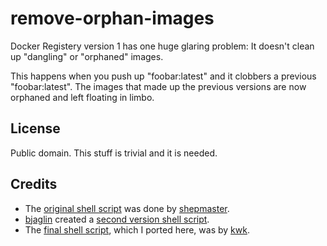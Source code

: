 # remove-orphan-images

Docker Registery version 1 has one huge glaring problem:  It doesn't clean up
"dangling" or "orphaned" images.

This happens when you push up "foobar:latest" and it clobbers a previous
"foobar:latest".  The images that made up the previous versions are now
orphaned and left floating in limbo.

## License

Public domain.  This stuff is trivial and it is needed.

## Credits

* The [original shell
  script](https://gist.github.com/shepmaster/53939af82a51e3aa0cd6) was done by
  [shepmaster](https://gist.github.com/shepmaster).
* [bjaglin](https://gist.github.com/bjaglin) created a [second version shell
  script](https://gist.github.com/bjaglin/1ff66c20c4bc4d9de522).
* The [final shell script](https://gist.github.com/kwk/c5443f2a1abcf0eb1eaa),
  which I ported here, was by [kwk](https://gist.github.com/kwk).
